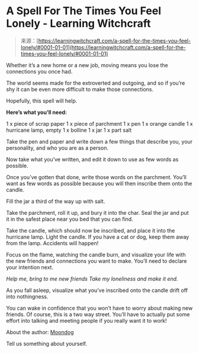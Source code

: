 <!--yml
category: 未分类
date: 2024-06-12 18:16:01
-->

# A Spell For The Times You Feel Lonely - Learning Witchcraft

> 来源：[https://learningwitchcraft.com/a-spell-for-the-times-you-feel-lonely/#0001-01-01](https://learningwitchcraft.com/a-spell-for-the-times-you-feel-lonely/#0001-01-01)

Whether it’s a new home or a new job, moving means you lose the connections you once had.

The world seems made for the extroverted and outgoing, and so if you’re shy it can be even more difficult to make those connections.

Hopefully, this spell will help.

**Here’s what you’ll need:**

1 x piece of scrap paper
1 x piece of parchment
1 x pen
1 x orange candle
1 x hurricane lamp, empty
1 x bolline
1 x jar
1 x part salt

Take the pen and paper and write down a few things that describe you, your personality, and who you are as a person.

Now take what you’ve written, and edit it down to use as few words as possible.

Once you’ve gotten that done, write those words on the parchment. You’ll want as few words as possible because you will then inscribe them onto the candle.

Fill the jar a third of the way up with salt.

Take the parchment, roll it up, and bury it into the char. Seal the jar and put it in the safest place near you bed that you can find.

Take the candle, which should now be inscribed, and place it into the hurricane lamp. Light the candle. If you have a cat or dog, keep them away from the lamp. Accidents will happen!

Focus on the flame, watching the candle burn, and visualize your life with the new friends and connections you want to make. You’ll need to declare your intention next.

*Help me, bring to me new friends*
*Take my loneliness and make it end.*

As you fall asleep, visualize what you’ve inscribed onto the candle drift off into nothingness.

You can wake in confidence that you won’t have to worry about making new friends. Of course, this is a two way street. You’ll have to actually put some effort into talking and meeting people if you really want it to work!

About the author: [Moondog](https://learningwitchcraft.com/profile/?tthayer/)

Tell us something about yourself.